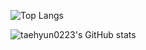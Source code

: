 ![Top Langs](https://github-readme-stats.vercel.app/api/top-langs/?username=taehyun0223&layout=dark&theme=onedark)

![taehyun0223's GitHub stats](https://github-readme-stats.vercel.app/api?username=taehyun0223&show_icons=true&theme=dark)   

<!--
**taehyun0223/taehyun0223** is a ✨ _special_ ✨ repository because its `README.md` (this file) appears on your GitHub profile.

Here are some ideas to get you started:

- 🔭 I’m currently working on ...
- 🌱 I’m currently learning ...
- 👯 I’m looking to collaborate on ...
- 🤔 I’m looking for help with ...
- 💬 Ask me about ...
- 📫 How to reach me: ...
- 😄 Pronouns: ...
- ⚡ Fun fact: ...
-->

